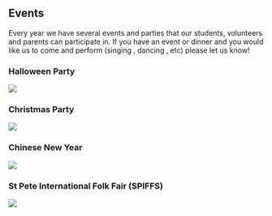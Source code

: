 <h2>Events</h2>
<p>
Every year we have several events and parties that our students, volunteers and parents can participate in. If you have an event or dinner and you would like us to come and perform (singing , dancing , etc) please let us know!
</p>

<p>
<h3>Halloween Party</h3>
<a href="https://drive.google.com/folderview?id=0B0sqGkR3ajl4eGNzbVVQY0p1SzQ&usp=sharing"><img src="/assets/images/events/halloween.jpg" /></a>
</p>

<p>
<h3>Christmas Party</h3>
<a href="https://plus.google.com/photos/109130226845048989605/albums/5961521163409640673"><img src="/assets/images/events/christmas.gif" /></a>
</p>

<p>
<h3>Chinese New Year</h3>
<a href="https://plus.google.com/photos/109130226845048989605/albums/5973438207302804657"><img src="/assets/images/events/cny.jpg" /></a>
</p>

<p>
<h3>St Pete International Folk Fair (SPIFFS)</h3>
<a href="https://drive.google.com/folderview?id=0B0sqGkR3ajl4cTM5RjNsVExJY0U&usp=sharing" /><img src="/assets/images/events/spiffs.jpg" /></a>
</p>
